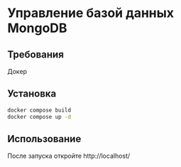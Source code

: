 # Управление базой данных MongoDB

## Требования

Докер

## Установка

```bash
docker compose build
docker compose up -d
```

## Использование

После запуска откройте http://localhost/ 